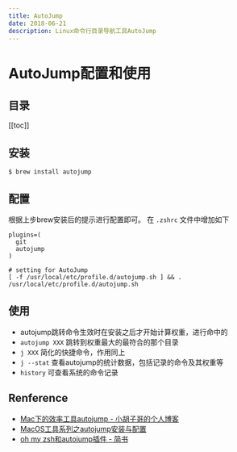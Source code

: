 ```yaml
---
title: AutoJump
date: 2018-06-21
description: Linux命令行目录导航工具AutoJump
---
```


# AutoJump配置和使用

## 目录

[[toc]]

## 安装

```shell
$ brew install autojump
```

## 配置

根据上步brew安装后的提示进行配置即可。
在 ```.zshrc``` 文件中增加如下

```
plugins=(
  git
  autojump
)

# setting for AutoJump
[ -f /usr/local/etc/profile.d/autojump.sh ] && . /usr/local/etc/profile.d/autojump.sh
```

## 使用

- autojump跳转命令生效时在安装之后才开始计算权重，进行命中的
- ```autojump XXX``` 跳转到权重最大的最符合的那个目录
- ```j XXX``` 简化的快捷命令，作用同上
- ```j --stat``` 查看autojump的统计数据，包括记录的命令及其权重等
- ```history``` 可查看系统的命令记录

## Renference

- [Mac下的效率工具autojump - 小胡子哥的个人博客](https://www.barretlee.com/blog/2015/03/30/autojump-in-mac/)
- [MacOS工具系列之autojump安装与配置](https://blog.csdn.net/github_36309952/article/details/52826499)
- [oh my zsh和autojump插件 - 简书](https://www.jianshu.com/p/493892526084)